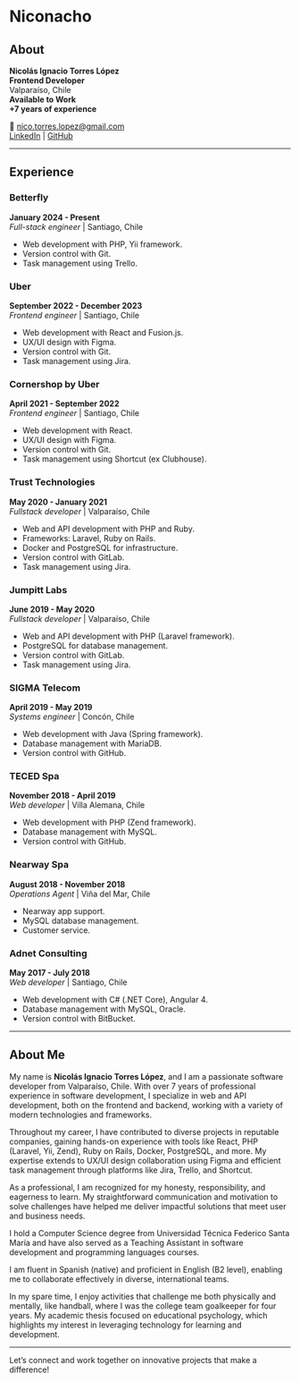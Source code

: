 # Niconacho

## About

**Nicolás Ignacio Torres López**  
**Frontend Developer**  
Valparaíso, Chile  
**Available to Work**  
**+7 years of experience**  

📧 nico.torres.lopez@gmail.com  
[LinkedIn](#) | [GitHub](#)

---

## Experience

### Betterfly  
**January 2024 - Present**  
*Full-stack engineer* | Santiago, Chile  
- Web development with PHP, Yii framework.
- Version control with Git.
- Task management using Trello.

### Uber  
**September 2022 - December 2023**  
*Frontend engineer* | Santiago, Chile  
- Web development with React and Fusion.js.
- UX/UI design with Figma.
- Version control with Git.
- Task management using Jira.

### Cornershop by Uber  
**April 2021 - September 2022**  
*Frontend engineer* | Santiago, Chile  
- Web development with React.
- UX/UI design with Figma.
- Version control with Git.
- Task management using Shortcut (ex Clubhouse).

### Trust Technologies  
**May 2020 - January 2021**  
*Fullstack developer* | Valparaíso, Chile  
- Web and API development with PHP and Ruby.
- Frameworks: Laravel, Ruby on Rails.
- Docker and PostgreSQL for infrastructure.
- Version control with GitLab.
- Task management using Jira.

### Jumpitt Labs  
**June 2019 - May 2020**  
*Fullstack developer* | Valparaíso, Chile  
- Web and API development with PHP (Laravel framework).
- PostgreSQL for database management.
- Version control with GitLab.
- Task management using Jira.

### SIGMA Telecom  
**April 2019 - May 2019**  
*Systems engineer* | Concón, Chile  
- Web development with Java (Spring framework).
- Database management with MariaDB.
- Version control with GitHub.

### TECED Spa  
**November 2018 - April 2019**  
*Web developer* | Villa Alemana, Chile  
- Web development with PHP (Zend framework).
- Database management with MySQL.
- Version control with GitHub.

### Nearway Spa  
**August 2018 - November 2018**  
*Operations Agent* | Viña del Mar, Chile  
- Nearway app support.
- MySQL database management.
- Customer service.

### Adnet Consulting  
**May 2017 - July 2018**  
*Web developer* | Santiago, Chile  
- Web development with C# (.NET Core), Angular 4.
- Database management with MySQL, Oracle.
- Version control with BitBucket.

---

## About Me

My name is **Nicolás Ignacio Torres López**, and I am a passionate software developer from Valparaíso, Chile. With over 7 years of professional experience in software development, I specialize in web and API development, both on the frontend and backend, working with a variety of modern technologies and frameworks.

Throughout my career, I have contributed to diverse projects in reputable companies, gaining hands-on experience with tools like React, PHP (Laravel, Yii, Zend), Ruby on Rails, Docker, PostgreSQL, and more. My expertise extends to UX/UI design collaboration using Figma and efficient task management through platforms like Jira, Trello, and Shortcut.

As a professional, I am recognized for my honesty, responsibility, and eagerness to learn. My straightforward communication and motivation to solve challenges have helped me deliver impactful solutions that meet user and business needs.

I hold a Computer Science degree from Universidad Técnica Federico Santa María and have also served as a Teaching Assistant in software development and programming languages courses.

I am fluent in Spanish (native) and proficient in English (B2 level), enabling me to collaborate effectively in diverse, international teams.

In my spare time, I enjoy activities that challenge me both physically and mentally, like handball, where I was the college team goalkeeper for four years. My academic thesis focused on educational psychology, which highlights my interest in leveraging technology for learning and development.

---

Let’s connect and work together on innovative projects that make a difference!

